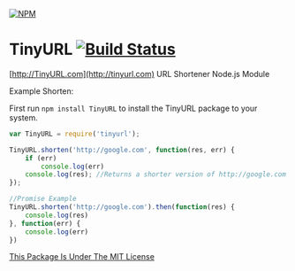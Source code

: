[![NPM](https://nodei.co/npm/tinyurl.png?downloads=true&stars=true)](https://npmjs.com/package/tinyurl/)

# TinyURL [![Build Status](https://travis-ci.org/AlphaT3ch/TinyURL.svg?branch=master)](https://travis-ci.org/AlphaT3ch/TinyURL)
[http://TinyURL.com](http://tinyurl.com) URL Shortener Node.js Module

Example Shorten:

First run ```npm install TinyURL``` to install the TinyURL package to your system.

```javascript
var TinyURL = require('tinyurl');

TinyURL.shorten('http://google.com', function(res, err) {
    if (err)
        console.log(err)
	console.log(res); //Returns a shorter version of http://google.com - http://tinyurl.com/2tx
});

//Promise Example
TinyURL.shorten('http://google.com').then(function(res) {
    console.log(res)
}, function(err) {
    console.log(err)
})
```

[This Package Is Under The MIT License](https://raw.githubusercontent.com/AlphaT3ch/TinyURL/master/LICENSE.txt)
